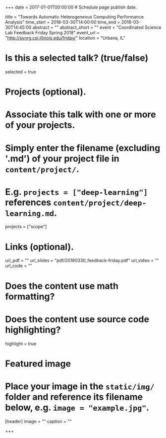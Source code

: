 +++
date = 2017-01-01T00:00:00  # Schedule page publish date.

title = "Towards Automatic Heterogeneous Computing Performance Analysis"
time_start = 2018-03-30T14:00:00
time_end = 2018-03-30T14:45:00
abstract = ""
abstract_short = ""
event = "Coordinated Science Lab Feedback Friday Spring 2018"
event_url = "http://synrg.csl.illinois.edu/friday/"
location = "Urbana, IL"

# Is this a selected talk? (true/false)
selected = true

# Projects (optional).
#   Associate this talk with one or more of your projects.
#   Simply enter the filename (excluding '.md') of your project file in `content/project/`.
#   E.g. `projects = ["deep-learning"]` references `content/project/deep-learning.md`.
projects = ["scope"]

# Links (optional).
url_pdf = ""
url_slides = "pdf/20180330_feedback-friday.pdf"
url_video = ""
url_code = ""

# Does the content use math formatting?


# Does the content use source code highlighting?
highlight = true


# Featured image
# Place your image in the `static/img/` folder and reference its filename below, e.g. `image = "example.jpg"`.
[header]
image = ""
caption = ""

+++

